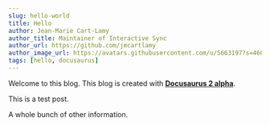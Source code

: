 ```yaml
---
slug: hello-world
title: Hello
author: Jean-Marie Cart-Lamy
author_title: Maintainer of Interactive Sync
author_url: https://github.com/jmcartlamy
author_image_url: https://avatars.githubusercontent.com/u/5663197?s=460v=4
tags: [hello, docusaurus]
---
```


Welcome to this blog. This blog is created with [**Docusaurus 2 alpha**](https://v2.docusaurus.io/).

<!--truncate-->

This is a test post.

A whole bunch of other information.
